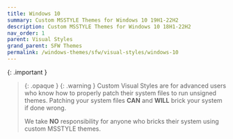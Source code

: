 ```yaml
---
title: Windows 10
summary: Custom MSSTYLE Themes for Windows 10 19H1-22H2
description: Custom MSSTYLE Themes for Windows 10 18H1-22H2
nav_order: 1
parent: Visual Styles
grand_parent: SFW Themes
permalink: /windows-themes/sfw/visual-styles/windows-10
---
```


{: .important }
> {: .opaque }
> {: .warning }
> Custom Visual Styles are for advanced users who know how to properly patch their system files to run unsigned themes. 
> Patching your system files **CAN** and **WILL** brick your system if done wrong.
>
> We take **NO** responsibility for anyone who bricks their system using custom MSSTYLE themes.

<!-- ////////////////////////////////////////////////////////////////////////////////////////////////////////////////////// -->

[WIP]: /WIP

<!-- ////////////////////////////////////////////////////////////////////////////////////////////////////////////////////// -->
